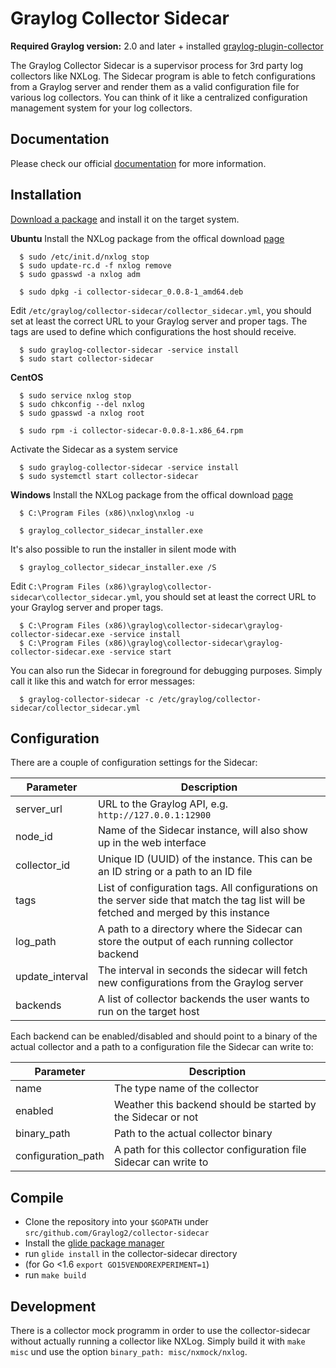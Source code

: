 # Graylog Collector Sidecar

**Required Graylog version:** 2.0 and later + installed [graylog-plugin-collector](https://github.com/Graylog2/graylog-plugin-collector/blob/master/README.md)

The Graylog Collector Sidecar is a supervisor process for 3rd party log collectors like NXLog. The Sidecar program is able to fetch configurations from a Graylog server and render
them as a valid configuration file for various log collectors. You can think of it like a centralized configuration management system for your log collectors.

Documentation
-------------

Please check our official [documentation](http://docs.graylog.org/en/latest/pages/collector_sidecar.html) for more information.

Installation
------------

[Download a package](https://github.com/Graylog2/collector-sidecar/releases) and install it on the target system.


**Ubuntu**
Install the NXLog package from the offical download [page](https://nxlog.org/products/nxlog-community-edition/download)

```
  $ sudo /etc/init.d/nxlog stop
  $ sudo update-rc.d -f nxlog remove
  $ sudo gpasswd -a nxlog adm
 
  $ sudo dpkg -i collector-sidecar_0.0.8-1_amd64.deb
```

Edit `/etc/graylog/collector-sidecar/collector_sidecar.yml`, you should set at least the correct URL to your Graylog server and proper tags.
The tags are used to define which configurations the host should receive.

```
  $ sudo graylog-collector-sidecar -service install
  $ sudo start collector-sidecar
```

**CentOS**

```
  $ sudo service nxlog stop
  $ sudo chkconfig --del nxlog
  $ sudo gpasswd -a nxlog root

  $ sudo rpm -i collector-sidecar-0.0.8-1.x86_64.rpm
```

Activate the Sidecar as a system service

```
  $ sudo graylog-collector-sidecar -service install
  $ sudo systemctl start collector-sidecar
```

**Windows**
Install the NXLog package from the offical download [page](https://nxlog.org/products/nxlog-community-edition/download)

```
  $ C:\Program Files (x86)\nxlog\nxlog -u

  $ graylog_collector_sidecar_installer.exe
```

It's also possible to run the installer in silent mode with

```
  $ graylog_collector_sidecar_installer.exe /S
```

Edit `C:\Program Files (x86)\graylog\collector-sidecar\collector_sidecar.yml`, you should set at least the correct URL to your Graylog server and proper tags.

```
  $ C:\Program Files (x86)\graylog\collector-sidecar\graylog-collector-sidecar.exe -service install
  $ C:\Program Files (x86)\graylog\collector-sidecar\graylog-collector-sidecar.exe -service start
```

You can also run the Sidecar in foreground for debugging purposes. Simply call it like this and watch for error messages:

```
  $ graylog-collector-sidecar -c /etc/graylog/collector-sidecar/collector_sidecar.yml
```

Configuration
-------------

There are a couple of configuration settings for the Sidecar:

| Parameter       | Description                                                                                                                           |
|-----------------|---------------------------------------------------------------------------------------------------------------------------------------|
| server_url      | URL to the Graylog API, e.g. `http://127.0.0.1:12900`                                                                                 |
| node_id         | Name of the Sidecar instance, will also show up in the web interface                                                                  |
| collector_id    | Unique ID (UUID) of the instance. This can be an ID string or a path to an ID file                                                    |
| tags            | List of configuration tags. All configurations on the server side that match the tag list will be fetched and merged by this instance |
| log_path        | A path to a directory where the Sidecar can store the output of each running collector backend                                        |
| update_interval | The interval in seconds the sidecar will fetch new configurations from the Graylog server                                             |
| backends        | A list of collector backends the user wants to run on the target host                                                                 |

Each backend can be enabled/disabled and should point to a binary of the actual collector and a path to a configuration file the Sidecar can write to:

| Parameter          | Description                                                       |
|--------------------|-------------------------------------------------------------------|
| name               | The type name of the collector                                    |
| enabled            | Weather this backend should be started by the Sidecar or not      |
| binary_path        | Path to the actual collector binary                               |
| configuration_path | A path for this collector configuration file Sidecar can write to |
    
Compile
-------

  * Clone the repository into your `$GOPATH` under `src/github.com/Graylog2/collector-sidecar`
  * Install the [glide package manager](https://glide.sh)
  * run `glide install` in the collector-sidecar directory
  * (for Go <1.6 `export GO15VENDOREXPERIMENT=1`)
  * run `make build`

Development
-----------

There is a collector mock programm in order to use the collector-sidecar without actually running a collector like NXLog. Simply build it with
`make misc` und use the option `binary_path: misc/nxmock/nxlog`.
